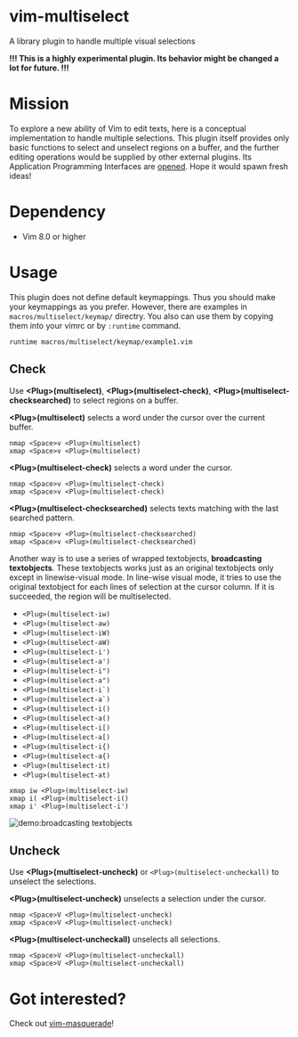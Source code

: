 # vim-multiselect

A library plugin to handle multiple visual selections

**!!! This is a highly experimental plugin. Its behavior might be changed a lot for future. !!!**

# Mission

To explore a new ability of Vim to edit texts, here is a conceptual implementation to handle multiple selections. This plugin itself provides only basic functions to select and unselect regions on a buffer, and the further editing operations would be supplied by other external plugins. Its Application Programming Interfaces are [opened](https://github.com/machakann/vim-multiselect/blob/master/doc/multiselect.txt). Hope it would spawn fresh ideas!

# Dependency

- Vim 8.0 or higher

# Usage

This plugin does not define default keymappings. Thus you should make your keymappings as you prefer. However, there are examples in `macros/multiselect/keymap/` directry. You also can use them by copying them into your vimrc or by `:runtime` command.

```vim
runtime macros/multiselect/keymap/example1.vim
```

## Check
Use **\<Plug\>(multiselect)**, **\<Plug\>(multiselect-check)**, **\<Plug\>(multiselect-checksearched)** to select regions on a buffer.

**\<Plug\>(multiselect)** selects a word under the cursor over the current buffer.

```vim
nmap <Space>v <Plug>(multiselect)
xmap <Space>v <Plug>(multiselect)
```

**\<Plug\>(multiselect-check)** selects a word under the cursor.

```vim
nmap <Space>v <Plug>(multiselect-check)
xmap <Space>v <Plug>(multiselect-check)
```

**\<Plug\>(multiselect-checksearched)** selects texts matching with the last searched pattern.

```vim
nmap <Space>v <Plug>(multiselect-checksearched)
xmap <Space>v <Plug>(multiselect-checksearched)
```

Another way is to use a series of wrapped textobjects, **broadcasting textobjects**. These textobjects works just as an original textobjects only except in linewise-visual mode. In line-wise visual mode, it tries to use the original textobject for each lines of selection at the cursor column. If it is succeeded, the region will be multiselected.
- `<Plug>(multiselect-iw)`
- `<Plug>(multiselect-aw)`
- `<Plug>(multiselect-iW)`
- `<Plug>(multiselect-aW)`
- `<Plug>(multiselect-i')`
- `<Plug>(multiselect-a')`
- `<Plug>(multiselect-i")`
- `<Plug>(multiselect-a")`
- ``<Plug>(multiselect-i`)``
- ``<Plug>(multiselect-a`)``
- `<Plug>(multiselect-i()`
- `<Plug>(multiselect-a()`
- `<Plug>(multiselect-i[)`
- `<Plug>(multiselect-a[)`
- `<Plug>(multiselect-i{)`
- `<Plug>(multiselect-a{)`
- `<Plug>(multiselect-it)`
- `<Plug>(multiselect-at)`

```vim
xmap iw <Plug>(multiselect-iw)
xmap i( <Plug>(multiselect-i()
xmap i' <Plug>(multiselect-i')
```

![demo:broadcasting textobjects](https://imgur.com/0HDDUE9.gif)


## Uncheck
Use **\<Plug\>(multiselect-uncheck)** or `<Plug>(multiselect-uncheckall)` to unselect the selections.

**\<Plug\>(multiselect-uncheck)** unselects a selection under the cursor.

```vim
nmap <Space>V <Plug>(multiselect-uncheck)
xmap <Space>V <Plug>(multiselect-uncheck)
```

**\<Plug\>(multiselect-uncheckall)** unselects all selections.

```vim
nmap <Space>V <Plug>(multiselect-uncheckall)
xmap <Space>V <Plug>(multiselect-uncheckall)
```


# Got interested?

Check out [vim-masquerade](https://github.com/machakann/vim-masquerade)!
